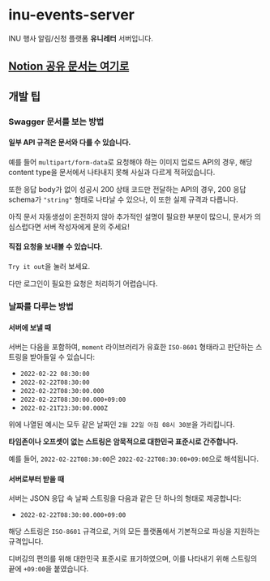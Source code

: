 # inu-events-server

INU 행사 알림/신청 플랫폼 **유니레터** 서버입니다.

## [Notion 공유 문서는 여기로](https://rose-buckaroo-d20.notion.site/INU-9c37dda154ed435a9fdbc1f12c8fded4)

## 개발 팁

### Swagger 문서를 보는 방법

#### 일부 API 규격은 문서와 다를 수 있습니다.

예를 들어 `multipart/form-data`로 요청해야 하는 이미지 업로드 API의 경우, 해당 content type을 문서에서 나타내지 못해 사실과 다르게 적혀있습니다.

또한 응답 body가 없이 성공시 200 상태 코드만 전달하는 API의 경우, 200 응답 schema가 `"string"` 형태로 나타날 수 있으나, 이 또한 실제 규격과 다릅니다.

아직 문서 자동생성이 온전하지 않아 추가적인 설명이 필요한 부분이 많으니, 문서가 의심스럽다면 서버 작성자에게 문의 주세요!

#### 직접 요청을 보내볼 수 있습니다.

`Try it out`을 눌러 보세요.

다만 로그인이 필요한 요청은 처리하기 어렵습니다.

### 날짜를 다루는 방법

#### 서버에 보낼 때

서버는 다음을 포함하여, `moment` 라이브러리가 유효한 `ISO-8601` 형태라고 판단하는 스트링을 받아들일 수 있습니다:

- `2022-02-22 08:30:00`
- `2022-02-22T08:30:00`
- `2022-02-22T08:30:00.000`
- `2022-02-22T08:30:00.000+09:00`
- `2022-02-21T23:30:00.000Z`

위에 나열된 예시는 모두 같은 날짜인 `2월 22일 아침 08시 30분`을 가리킵니다.

**타임존이나 오프셋이 없는 스트링은 암묵적으로 대한민국 표준시로 간주합니다.**

예를 들어, `2022-02-22T08:30:00`은 `2022-02-22T08:30:00+09:00`으로 해석됩니다.

#### 서버로부터 받을 때

서버는 JSON 응답 속 날짜 스트링을 다음과 같은 단 하나의 형태로 제공합니다:

- `2022-02-22T08:30:00.000+09:00`

해당 스트링은 `ISO-8601` 규격으로, 거의 모든 플랫폼에서 기본적으로 파싱을 지원하는 규격입니다.

디버깅의 편의를 위해 대한민국 표준시로 표기하였으며, 이를 나타내기 위해 스트링의 끝에 `+09:00`을 붙였습니다.
